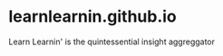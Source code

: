 learnlearnin.github.io
======================

Learn Learnin' is the quintessential insight aggreggator
